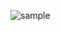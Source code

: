 ![sample](https://uploads-ssl.webflow.com/603c87adb15be3cb0b3ed9b5/60f95161b382b3c00f3b3057_80_cat_box_ol.png)
